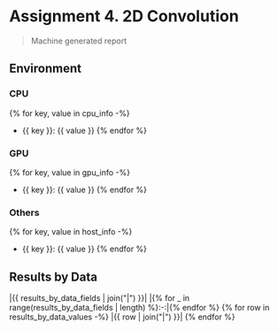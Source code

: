 # Assignment 4. 2D Convolution

> Machine generated report

## Environment

### CPU

{% for key, value in cpu_info -%}
- {{ key }}: {{ value }}
{% endfor %}
### GPU

{% for key, value in gpu_info -%}
- {{ key }}: {{ value }}
{% endfor %}
### Others

{% for key, value in host_info -%}
- {{ key }}: {{ value }}
{% endfor %}
## Results by Data

|{{ results_by_data_fields | join("|") }}|
|{% for _ in range(results_by_data_fields | length) %}:-:|{% endfor %}
{% for row in results_by_data_values -%}
|{{ row | join("|") }}|
{% endfor %}
